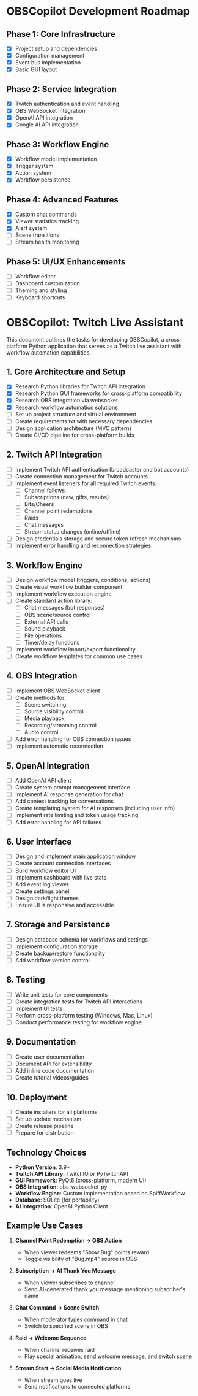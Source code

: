 # OBSCopilot Development Roadmap

## Phase 1: Core Infrastructure
- [x] Project setup and dependencies
- [x] Configuration management
- [x] Event bus implementation
- [x] Basic GUI layout

## Phase 2: Service Integration
- [x] Twitch authentication and event handling
- [x] OBS WebSocket integration
- [x] OpenAI API integration
- [x] Google AI API integration

## Phase 3: Workflow Engine
- [x] Workflow model implementation
- [x] Trigger system
- [x] Action system
- [x] Workflow persistence

## Phase 4: Advanced Features
- [x] Custom chat commands
- [x] Viewer statistics tracking
- [x] Alert system
- [ ] Scene transitions
- [ ] Stream health monitoring

## Phase 5: UI/UX Enhancements
- [ ] Workflow editor
- [ ] Dashboard customization
- [ ] Theming and styling
- [ ] Keyboard shortcuts

# OBSCopilot: Twitch Live Assistant

This document outlines the tasks for developing OBSCopilot, a cross-platform Python application that serves as a Twitch live assistant with workflow automation capabilities.

## 1. Core Architecture and Setup

- [x] Research Python libraries for Twitch API integration
- [x] Research Python GUI frameworks for cross-platform compatibility
- [x] Research OBS integration via websocket
- [x] Research workflow automation solutions
- [ ] Set up project structure and virtual environment
- [ ] Create requirements.txt with necessary dependencies
- [ ] Design application architecture (MVC pattern)
- [ ] Create CI/CD pipeline for cross-platform builds

## 2. Twitch API Integration

- [ ] Implement Twitch API authentication (broadcaster and bot accounts)
- [ ] Create connection management for Twitch accounts
- [ ] Implement event listeners for all required Twitch events:
  - [ ] Channel follows
  - [ ] Subscriptions (new, gifts, resubs)
  - [ ] Bits/Cheers
  - [ ] Channel point redemptions
  - [ ] Raids
  - [ ] Chat messages
  - [ ] Stream status changes (online/offline)
- [ ] Design credentials storage and secure token refresh mechanisms
- [ ] Implement error handling and reconnection strategies

## 3. Workflow Engine

- [ ] Design workflow model (triggers, conditions, actions)
- [ ] Create visual workflow builder component
- [ ] Implement workflow execution engine
- [ ] Create standard action library:
  - [ ] Chat messages (bot responses)
  - [ ] OBS scene/source control
  - [ ] External API calls
  - [ ] Sound playback
  - [ ] File operations
  - [ ] Timer/delay functions
- [ ] Implement workflow import/export functionality
- [ ] Create workflow templates for common use cases

## 4. OBS Integration

- [ ] Implement OBS WebSocket client
- [ ] Create methods for:
  - [ ] Scene switching
  - [ ] Source visibility control
  - [ ] Media playback
  - [ ] Recording/streaming control
  - [ ] Audio control
- [ ] Add error handling for OBS connection issues
- [ ] Implement automatic reconnection

## 5. OpenAI Integration

- [ ] Add OpenAI API client
- [ ] Create system prompt management interface
- [ ] Implement AI response generation for chat
- [ ] Add context tracking for conversations
- [ ] Create templating system for AI responses (including user info)
- [ ] Implement rate limiting and token usage tracking
- [ ] Add error handling for API failures

## 6. User Interface

- [ ] Design and implement main application window
- [ ] Create account connection interfaces
- [ ] Build workflow editor UI
- [ ] Implement dashboard with live stats
- [ ] Add event log viewer
- [ ] Create settings panel
- [ ] Design dark/light themes
- [ ] Ensure UI is responsive and accessible

## 7. Storage and Persistence

- [ ] Design database schema for workflows and settings
- [ ] Implement configuration storage
- [ ] Create backup/restore functionality
- [ ] Add workflow version control

## 8. Testing

- [ ] Write unit tests for core components
- [ ] Create integration tests for Twitch API interactions
- [ ] Implement UI tests
- [ ] Perform cross-platform testing (Windows, Mac, Linux)
- [ ] Conduct performance testing for workflow engine

## 9. Documentation

- [ ] Create user documentation
- [ ] Document API for extensibility
- [ ] Add inline code documentation
- [ ] Create tutorial videos/guides

## 10. Deployment

- [ ] Create installers for all platforms
- [ ] Set up update mechanism
- [ ] Create release pipeline
- [ ] Prepare for distribution

## Technology Choices

- **Python Version**: 3.9+
- **Twitch API Library**: TwitchIO or PyTwitchAPI
- **GUI Framework**: PyQt6 (cross-platform, modern UI)
- **OBS Integration**: obs-websocket-py 
- **Workflow Engine**: Custom implementation based on SpiffWorkflow
- **Database**: SQLite (for portability)
- **AI Integration**: OpenAI Python Client

## Example Use Cases

1. **Channel Point Redemption → OBS Action**
   - When viewer redeems "Show Bug" points reward
   - Toggle visibility of "Bug.mp4" source in OBS

2. **Subscription → AI Thank You Message**
   - When viewer subscribes to channel
   - Send AI-generated thank you message mentioning subscriber's name

3. **Chat Command → Scene Switch**
   - When moderator types command in chat
   - Switch to specified scene in OBS

4. **Raid → Welcome Sequence**
   - When channel receives raid
   - Play special animation, send welcome message, and switch scene

5. **Stream Start → Social Media Notification**
   - When stream goes live
   - Send notifications to connected platforms
